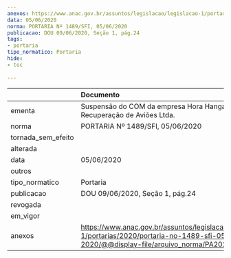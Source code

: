 ```yaml
---
anexos: https://www.anac.gov.br/assuntos/legislacao/legislacao-1/portarias/2020/portaria-no-1489-sfi-05-06-2020/@@display-file/arquivo_norma/PA2020-1489.pdf
data: 05/06/2020
norma: PORTARIA Nº 1489/SFI, 05/06/2020
publicacao: DOU 09/06/2020, Seção 1, pág.24
tags:
- portaria
tipo_normatico: Portaria
hide: 
- toc 
 
---
```


|                    | Documento                                                                                                                                            |
|:-------------------|:-----------------------------------------------------------------------------------------------------------------------------------------------------|
| ementa             | Suspensão do COM da empresa Hora Hangar, Oficina e Recuperação de Aviões Ltda.                                                                       |
| norma              | PORTARIA Nº 1489/SFI, 05/06/2020                                                                                                                     |
| tornada_sem_efeito |                                                                                                                                                      |
| alterada           |                                                                                                                                                      |
| data               | 05/06/2020                                                                                                                                           |
| outros             |                                                                                                                                                      |
| tipo_normatico     | Portaria                                                                                                                                             |
| publicacao         | DOU 09/06/2020, Seção 1, pág.24                                                                                                                      |
| revogada           |                                                                                                                                                      |
| em_vigor           |                                                                                                                                                      |
| anexos             | https://www.anac.gov.br/assuntos/legislacao/legislacao-1/portarias/2020/portaria-no-1489-sfi-05-06-2020/@@display-file/arquivo_norma/PA2020-1489.pdf |